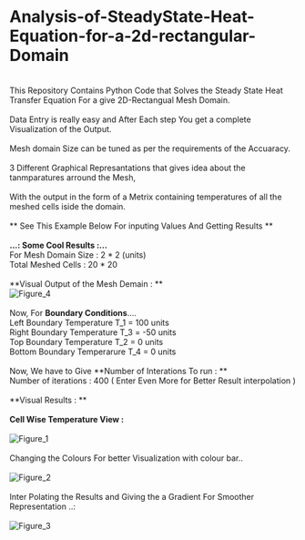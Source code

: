 # Analysis-of-SteadyState-Heat-Equation-for-a-2d-rectangular-Domain

<br />This Repository Contains Python Code that Solves the Steady State Heat Transfer Equation For a give 2D-Rectangual Mesh Domain. 
<br />
<br />Data Entry is really easy and After Each step You get a complete Visualization of the Output.
<br />
<br />Mesh domain Size can be tuned as per the requirements of the Accuaracy.
<br />
<br />3 Different Graphical Represantations that gives idea about the tanmparatures arround the Mesh,
<br />
<br />With the output in the form of a Metrix containing temperatures of all the meshed cells iside the domain. 
<br />
<br />** See This Example Below For inputing Values And Getting Results **
<br />
<br /> **...: Some Cool Results :...**
<br /> For Mesh Domain Size : 2 * 2 (units)
<br /> Total Meshed Cells : 20 * 20 
<br />
<br /> **Visual Output of the Mesh Demain : **
<br /> ![Figure_4](https://user-images.githubusercontent.com/58810880/128844797-12dbe6d4-a188-4874-8f94-2aa2d8fba0fc.png)
<br />
<br />Now, For **Boundary Conditions**....
<br /> Left Boundary Temperature T_1 = 100 units
<br /> Right Boundary Temperature T_3 = -50 units 
<br /> Top Boundary Temperature T_2 = 0 units 
<br /> Bottom Boundary Temperarure T_4 = 0 units 
<br />
<br />Now, We have to Give **Number of Interations To run : ** 
<br /> Number of iterations : 400 ( Enter Even More for Better Result interpolation )
<br />
<br /> **Visual Results : **
<br />
<br />**Cell Wise Temperature View :**
<br />
<br />![Figure_1](https://user-images.githubusercontent.com/58810880/128845756-856d8974-79fd-4274-a7bd-43f10c5e2b66.png)
<br />
<br />Changing the Colours For better Visualization with colour bar..
<br />
<br />![Figure_2](https://user-images.githubusercontent.com/58810880/128845765-9b133dab-df0e-48b9-9691-2201d688e0ac.png)
<br />
<br />Inter Polating the Results and Giving the a Gradient For Smoother Representation ..:
<br />
<br />![Figure_3](https://user-images.githubusercontent.com/58810880/128845989-1420f747-fb86-4e7e-956b-aaa30be64a20.png)

